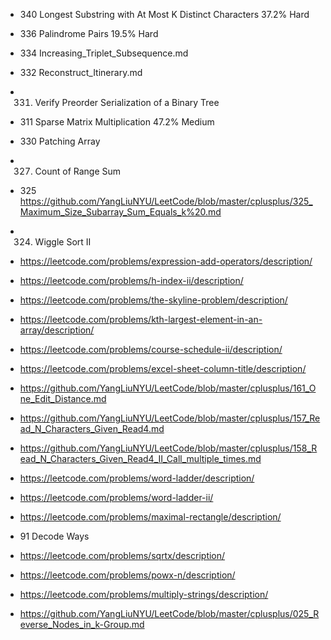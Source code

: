 * 340 Longest Substring with At Most K Distinct Characters 37.2% Hard
* 336 Palindrome Pairs 19.5% Hard
* 334 Increasing_Triplet_Subsequence.md
* 332 Reconstruct_Itinerary.md
* 331. Verify Preorder Serialization of a Binary Tree
* 311 Sparse Matrix Multiplication 47.2% Medium
* 330 Patching Array
* 327. Count of Range Sum
* 325 https://github.com/YangLiuNYU/LeetCode/blob/master/cplusplus/325_Maximum_Size_Subarray_Sum_Equals_k%20.md
* 324. Wiggle Sort II

* https://leetcode.com/problems/expression-add-operators/description/
* https://leetcode.com/problems/h-index-ii/description/
* https://leetcode.com/problems/the-skyline-problem/description/
* https://leetcode.com/problems/kth-largest-element-in-an-array/description/
* https://leetcode.com/problems/course-schedule-ii/description/
* https://leetcode.com/problems/excel-sheet-column-title/description/
* https://github.com/YangLiuNYU/LeetCode/blob/master/cplusplus/161_One_Edit_Distance.md
* https://github.com/YangLiuNYU/LeetCode/blob/master/cplusplus/157_Read_N_Characters_Given_Read4.md
* https://github.com/YangLiuNYU/LeetCode/blob/master/cplusplus/158_Read_N_Characters_Given_Read4_II_Call_multiple_times.md
* https://leetcode.com/problems/word-ladder/description/
* https://leetcode.com/problems/word-ladder-ii/
* https://leetcode.com/problems/maximal-rectangle/description/
* 91 Decode Ways
* https://leetcode.com/problems/sqrtx/description/
* https://leetcode.com/problems/powx-n/description/
* https://leetcode.com/problems/multiply-strings/description/
* https://github.com/YangLiuNYU/LeetCode/blob/master/cplusplus/025_Reverse_Nodes_in_k-Group.md
